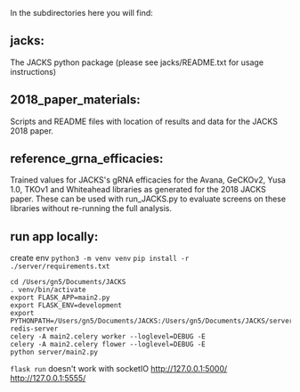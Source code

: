 In the subdirectories here you will find:

## jacks:  

The JACKS python package (please see jacks/README.txt for usage instructions)


## 2018_paper_materials: 

Scripts and README files with location of results and data for the JACKS 2018 paper.

## reference_grna_efficacies:

Trained values for JACKS's gRNA efficacies for the Avana, GeCKOv2, Yusa 1.0, TKOv1 and Whiteahead
libraries as generated for the 2018 JACKS paper. These can be used with 
run_JACKS.py to evaluate screens on these libraries without re-running
the full analysis.

## run app locally:
create env
`python3 -m venv venv`
`pip install -r ./server/requirements.txt`

```
cd /Users/gn5/Documents/JACKS
. venv/bin/activate
export FLASK_APP=main2.py
export FLASK_ENV=development
export PYTHONPATH=/Users/gn5/Documents/JACKS:/Users/gn5/Documents/JACKS/server:/Users/gn5/Documents/JACKS/jacks
redis-server
celery -A main2.celery worker --loglevel=DEBUG -E
celery -A main2.celery flower --loglevel=DEBUG -E
python server/main2.py
```

`flask run` doesn't work with socketIO
http://127.0.0.1:5000/
http://127.0.0.1:5555/